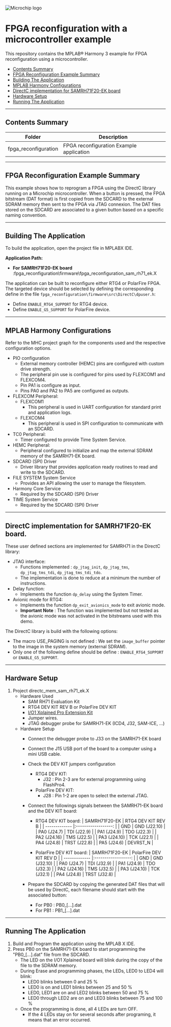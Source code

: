 ![Microchip logo](https://raw.githubusercontent.com/wiki/Microchip-MPLAB-Harmony/Microchip-MPLAB-Harmony.github.io/images/microchip_logo.png)

# FPGA reconfiguration with a microcontroller example

This repository contains the MPLAB® Harmony 3 example for FPGA
reconfiguration using a microcontroller.

- [Contents Summary](#contents-summary)
- [FPGA Reconfiguration Example Summary](#fpga-reconfiguration-example-summary)
- [Building The Application](#building-the-application)
- [MPLAB Harmony Configurations](#mplab-harmony-configurations)
- [DirectC implementation for SAMRH71F20-EK board](#directc-implementation-for-samrh71f20-ek-board)
- [Hardware Setup](#hardware-setup)
- [Running The Application](#running-the-application)

---

## Contents Summary

| Folder               | Description                                               |
| ---                  | ---                                                       |
| fpga_reconfiguration | FPGA reconfiguration Example application                  |

---

## FPGA Reconfiguration Example Summary

This example shows how to reprogram a FPGA using the DirectC library running on a Microchip microcontroller. When a button is pressed, the FPGA bitstream (DAT format) is first copied from the SDCARD to the external SDRAM memory then sent to the FPGA via JTAG connexion. The DAT files stored on the SDCARD are associated to a given button based on a specific naming convention.

---

## Building The Application 
To build the application, open the project file in MPLABX IDE.

**Application Path:**   
* **For SAMRH71F20-EK board** :fpga_reconfiguration\firmware\fpga_reconfiguration_sam_rh71_ek.X

The application can be built to reconfigure either RTG4 or PolarFire FPGA. The targeted device should be selected by defining the corresponding define in the file ```fpga_reconfiguration\firmware\src\DirectC\dpuser.h```:
* Define ```ENABLE_RTG4_SUPPORT``` for RTG4 device.
* Define ```ENABLE_G5_SUPPORT``` for PolarFire device. 

---

## MPLAB Harmony Configurations 

Refer to the MHC project graph for the components used and the respective configuration options.

* PIO configuration
    * External memory controller (HEMC) pins are configured with custom drive strength.
    * The peripheral pin use is configured for pins used by FLEXCOM1 and FLEXCOM4.
    * Pin PA1 is configure as input.
    * Pins PA0 and PA2 to PA5 are configured as outputs.
* FLEXCOM Peripheral:
    * FLEXCOM1
        * This peripheral is used in UART configuration for standard print and application logs.
    * FLEXCOM4
        * This peripheral is used in SPI configuration to communicate with an SDCARD.
* TC0 Peripheral:
    * Timer configured to provide Time System Service.
* HEMC Peripheral:
    * Peripheral configured to initialize and map the external SDRAM memory of the SAMRH71-EK board.
* SDCARD (SPI) Driver
    * Driver library that provides application ready routines to read and write to the SDCARD.
* FILE SYSTEM System Service
    * Provides an API allowing the user to manage the filesystem. 
* Harmony Core Service
    * Required by the SDCARD (SPI) Driver
* TIME System Service
    * Required by the SDCARD (SPI) Driver

---

## DirectC implementation for SAMRH71F20-EK board.

These user defined sections are implemented for SAMRH71 in the DirectC library:
* JTAG interface:
    * Functions implemented : ```dp_jtag_init```, ```dp_jtag_tms```, ```dp_jtag_tms_tdi```, ```dp_jtag_tms_tdi_tdo```.
    * The implementation is done to reduce at a minimum the number of instructions.
* Delay function:
    * Implements the function ```dp_delay``` using the System Timer.
* Avionic mode for RTG4:
    * Implements the function ```dp_exit_avionics_mode``` to exit avionic mode.
    * **Important Note** : The function was implemented but not tested as the avionic mode was not activated in the bitstreams used with this demo.

The DirectC library is build with the following options:
* The macro USE_PAGING is not defined : We set the ```image_buffer``` pointer to the image in the system memory (external SDRAM).
* Only one of the following define should be define : ```ENABLE_RTG4_SUPPORT``` or ```ENABLE_G5_SUPPORT```.

---

## Hardware Setup

1. Project directc_mem_sam_rh71_ek.X
    * Hardware Used
        * SAM RH71 Evaluation Kit
        * RTG4 DEV KIT REV B or PolarFire DEV KIT
        * [I/O1 Xplained Pro Extension Kit](https://www.microchip.com/DevelopmentTools/ProductDetails/ATIO1-XPRO)
        * Jumper wires.
        * JTAG debugger probe for SAMRH71-EK (ICD4, J32, SAM-ICE, ...)
    * Hardware Setup
        * Connect the debugger probe to J33 on the SAMRH71-EK board
        * Connect the J15 USB port of the board to a computer using a mini USB cable.
        * Check the DEV KIT jumpers configuration
            * RTG4 DEV KIT:
                * J32 : Pin 2-3 are for external programming using FlashPro4.
            * PolarFire DEV KIT:
                * J28 : Pin 1-2 are open to select the external JTAG.
        * Connect the followings signals between the SAMRH71-EK board and the DEV KIT board:
            * RTG4 DEV KIT board:
                | SAMRH71F20-EK        | RTG4 DEV KIT REV B  |
                | -------------        |:------------------: |
                | GND                  |   GND   (J22.10)    |
                | PA0 (J24.7)          |   TDI   (J22.9)     | 
                | PA1 (J24.9)          |   TDO   (J22.3)     | 
                | PA2 (J24.16)         |   TMS   (J22.5)     |
                | PA3 (J24.10)         |   TCK   (J22.1)     |
                | PA4 (J24.8)          |   TRST  (J22.8)     | 
                | PA5 (J24.6)          |   DEVRST_N          | 

            * PolarFire DEV KIT board:
                | SAMRH71F20-EK        | PolarFire DEV KIT REV D  |
                | -------------        |:------------------: |
                | GND                  |   GND   (J32.10)    |
                | PA0 (J24.7)          |   TDI   (J32.9)     | 
                | PA1 (J24.9)          |   TDO   (J32.3)     | 
                | PA2 (J24.16)         |   TMS   (J32.5)     |
                | PA3 (J24.10)         |   TCK   (J32.1)     |
                | PA4 (J24.8)          |   TRST  (J32.8)     | 
    
        * Prepare the SDCARD by copying the generated DAT files that will be used by DirectC, each filename should start with the associated button:
            * For PB0 : PB0_[...].dat
            * For PB1 : PB1_[...].dat

---

## Running The Application

1. Build and Program the application using the MPLAB X IDE.
2. Press PB0 on the SAMRH71-EK board to start programming the "PB0_[...].dat" file from the SDCARD.
    * The LED on the I/O1 Xplained board will blink during the copy of the file to the SDRAM memory.
    * During Erase and programming phases, the LEDs, LED0 to LED4 will blink: 
        * LED0 blinks between 0 and 25 %
        * LED0 is on and LED1 blinks between 25 and 50 %
        * LED0, LED1 are on and LED2 blinks between 50 and 75 %
        * LED0 through LED2 are on and LED3 blinks between 75 and 100 %
    * Once the programming is done, all 4 LEDs are turn OFF.
        * If the 4 LEDs stay on for several seconds after programing, it means that an error occurred.
